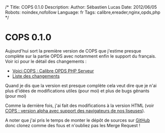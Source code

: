 /*
Title: COPS 0.1.0
Description: 
Author: Sébastien Lucas
Date: 2012/06/05
Robots: noindex,nofollow
Language: fr
Tags: calibre,ereader,nginx,opds,php
*/
# COPS 0.1.0

Aujourd'hui sort la première version de COPS que j'estime presque complète sur la partie OPDS avec notamment enfin le support du français. Voir ici pour le détail des changements :
* [Voici COPS : Calibre OPDS PHP Serveur](/fr/oss/calibre-opds-php-server)
* [Liste des changements](/fr/oss/calibre-opds-php-server-changelog)

Quand je dis que la version est presque complète cela veut dire que je n'ai plus d'idées de modifications utiles (pour moi) et plus de bugs gênants (pour moi)

Comme la dernière fois, j'ai fait des modifications à la version HTML (voir [COPS : version alpha avec support des navigateurs de nos liseuses](/blog/cops-eink-1)).

A noter que j'ai pris le temps de monter le dépôt de sources sur [GitHub](https://github.com/seblucas/cops) donc clonez comme des fous et n'oubliez pas les Merge Request !




